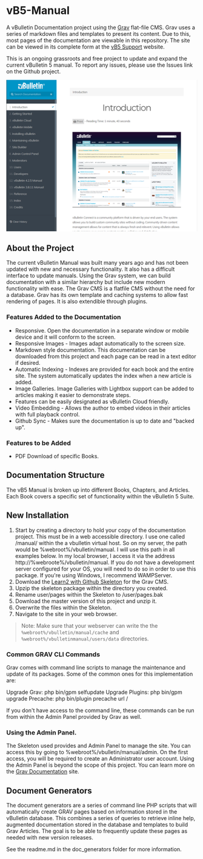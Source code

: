 # vB5-Manual

A vBulletin Documentation project using the [Grav](https://getgrav.com) flat-file CMS. Grav uses a series of markdown files and templates to present its content. Due to this, most pages of the documentation are viewable in this repository. The site can be viewed in its complete form at the [vB5 Support](http://vb5support.com) website.

This is an ongoing grassroots and free project to update and expand the current vBulletin 5 manual. To report any issues, please use the Issues link on the Github project.

![](screenshot.png)

## About the Project
The current vBulletin Manual was built many years ago and has not been updated with new and necessary functionality. It also has a difficult interface to update manuals. Using the Grav system, we can build documentation with a similar hierarchy but include new modern functionality with ease. The Grav CMS is a flatfile CMS without the need for a database. Grav has its own template and caching systems to allow fast rendering of pages. It is also extendible through plugins. 

### Features Added to the Documentation
- Responsive. Open the documentation in a separate window or mobile device and it will conform to the screen.
- Responsive Images - Images adapt automatically to the screen size.
- Markdown style documentation. This documentation can be downloaded from this project and each page can be read in a text editor if desired.
- Automatic Indexing - Indexes are provided for each book and the entire site. The system automatically updates the index when a new article is added.
- Image Galleries. Image Galleries with Lightbox support can be added to articles making it easier to demonstrate steps.
- Features can be easily designated as vBulletin Cloud friendly.
- Video Embedding - Allows the author to embed videos in their articles with full playback control.
- Github Sync - Makes sure the documentation is up to date and "backed up".

### Features to be Added
- PDF Download of specific Books.

## Documentation Structure
The vB5 Manual is broken up into different Books, Chapters, and Articles. Each Book covers a specific set of functionality within the vBulletin 5 Suite.


## New Installation
1. Start by creating a directory to hold your copy of the documentation project. This must be in a web accessible directory. I use one called /manual/ within the a vbulletin virtual host. So on my server, the path would be %webroot%/vbulletin/manual. I will use this path in all examples below. In my local browser, I access it via the address http://%webroote%/vbulletin/manual. If you do not have a development server configured for your OS, you will need to do so in order to use this package. If you're using Windows, I recommend WAMPServer.
1. Download the [Learn2 with Github Skeleton](https://github.com/hibbitts-design/grav-skeleton-learn2-with-git-sync) for the Grav CMS. 
1. Upzip the skeleton package within the directory you created.
1. Rename user/pages within the Skeleton to /user/pages.bak
1. Download the master version of this project and unzip it.
1. Overwrite the files within the Skeleton.
1. Navigate to the site in your web browser.

> Note: Make sure that your webserver can write the the `%webroot%/vbulletin/manual/cache` and `%webroot%/vbulletinmanual/users/data` directories.

### Common GRAV CLI Commands
Grav comes with command line scripts to manage the maintenance and update of its packages. Some of the common ones for this implementation are:

Upgrade Grav: php bin/gpm selfupdate
Upgrade Plugins: php bin/gpm upgrade
Precache: php bin/plugin precache url /

If you don't have access to the command line, these commands can be run from within the Admin Panel provided by Grav as well.

### Using the Admin Panel.
The Skeleton used provides and Admin Panel to manage the site. You can access this by going to %webroot%/vbulletin/manual/admin. On the first access, you will be required to create an Administrator user account. Using the Admin Panel is beyond the scope of this project. You can learn more on the [Grav Documentation](https://learn.getgrav.org/admin-panel) site.

## Document Generators
The document generators are a series of command line PHP scripts that will automatically create GRAV pages based on information stored in the vBulletin database. This combines a series of queries to retrieve inline help, augmented documentation stored in the database and templates to build Grav Articles. The goal is to be able to frequently update these pages as needed with new version releases.

See the readme.md in the doc_generators folder for more information.
